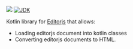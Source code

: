 ![](https://github.com/wutsi/wutsi-editorjs/workflows/build/badge.svg)
[![JDK](https://img.shields.io/badge/jdk-1.8-brightgreen.svg)](http://www.oracle.com/technetwork/java/javase/downloads/jdk7-downloads-1880260.html)


Kotlin library for [Editorjs](https://editorjs.io/) that allows:
- Loading editorjs document into kotlin classes
- Converting editorjs documents to HTML.
